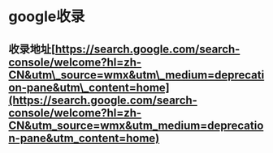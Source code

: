 # google收录

##  收录地址[https://search.google.com/search-console/welcome?hl=zh-CN&utm\_source=wmx&utm\_medium=deprecation-pane&utm\_content=home](https://search.google.com/search-console/welcome?hl=zh-CN&utm_source=wmx&utm_medium=deprecation-pane&utm_content=home)



